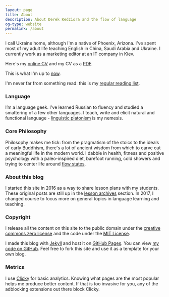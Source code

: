 ```yaml
---
layout: page
title: About
description: About Derek Kedziora and the flow of language
og-type: website
permalink: /about
---
```

I call Ukraine home, although I'm a native of Phoenix, Arizona. I've spent most of my adult life teaching English in China, Saudi Arabia and Ukraine. I currently work as a marketing editor at an IT company in Kiev.  

Here's my [online CV][0] and my CV as a [PDF][1].

This is what I'm up to [now][2].

I'm never far from something read: this is my [regular reading list][3].
<!-- Here is my [book list][4] -->

### Language

I’m a language geek. I've learned Russian to fluency and studied a smattering of a few other languages. I teach, write and elicit natural and functional language - [linguistic platonism][plato-post] is my nemesis.

### Core Philosophy

Philosophy makes me tick: from the pragmatism of the stoics to the ideals of early Buddhism, there's a lot of ancient wisdom from which to carve out a meaningful life in the modern world. I dabble in health, fitness and positive psychology with a paleo-inspired diet, barefoot running, cold showers and trying to center life around [flow states][5].

### About this blog

I started this site in 2016 as a way to share lesson plans with my students. These original posts are still up in the [lesson archives][6] section. In 2017, I changed course to focus more on general topics in language learning and teaching.

### Copyright

I release all the content on this site to the public domain under the [creative commons zero license][7] and the code under the [MIT License][8].

I made this blog with [Jekyll][9] and host it on [GitHub Pages][10]. You can view [my code on GitHub][11]. Feel free to fork this site and use it as a template for your own blog.

### Metrics

I use [Clicky][12] for basic analytics. Knowing what pages are the most popular helps me produce better content. If that is too invasive for you, any of the adblocking extensions out there block Clicky.  

[0]: /cv
[1]: /pages/cv-kedziora.pdf
[2]: /now
[3]: /what-I-regularly-read
[5]: https://en.wikipedia.org/wiki/Flow_(psychology)
[6]: /lesson-archives/
[7]: https://creativecommons.org/publicdomain/zero/1.0/
[8]: https://github.com/derekkedziora/derekkedziora.github.io/blob/master/LICENSE.md
[9]: http://jekyllrb.com
[10]: https://pages.github.com
[11]: https://github.com/derekkedziora/derekkedziora.github.io
[12]: https://clicky.com
[plato-post]: /blog/plato-ruined-your-english 
